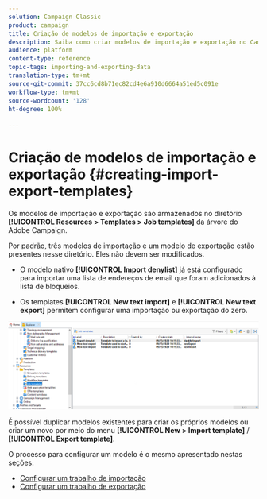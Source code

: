 ```yaml
---
solution: Campaign Classic
product: campaign
title: Criação de modelos de importação e exportação
description: Saiba como criar modelos de importação e exportação no Campaign Classic.
audience: platform
content-type: reference
topic-tags: importing-and-exporting-data
translation-type: tm+mt
source-git-commit: 37cc6cd8b71ec82cd4e6a910d6664a51ed5c091e
workflow-type: tm+mt
source-wordcount: '128'
ht-degree: 100%

---
```



# Criação de modelos de importação e exportação {#creating-import-export-templates}

Os modelos de importação e exportação são armazenados no diretório **[!UICONTROL Resources > Templates > Job templates]** da árvore do Adobe Campaign.

Por padrão, três modelos de importação e um modelo de exportação estão presentes nesse diretório. Eles não devem ser modificados.

* O modelo nativo **[!UICONTROL Import denylist]** já está configurado para importar uma lista de endereços de email que foram adicionados à lista de bloqueios.

* Os templates **[!UICONTROL New text import]** e **[!UICONTROL New text export]** permitem configurar uma importação ou exportação do zero.

![](assets/s_ncs_user_export_wizard_template_create.png)

É possível duplicar modelos existentes para criar os próprios modelos ou criar um novo por meio do menu **[!UICONTROL New > Import template]** / **[!UICONTROL Export template]**.

O processo para configurar um modelo é o mesmo apresentado nestas seções:

* [Configurar um trabalho de importação](../../platform/using/executing-import-jobs.md)
* [Configurar um trabalho de exportação](../../platform/using/executing-export-jobs.md)
